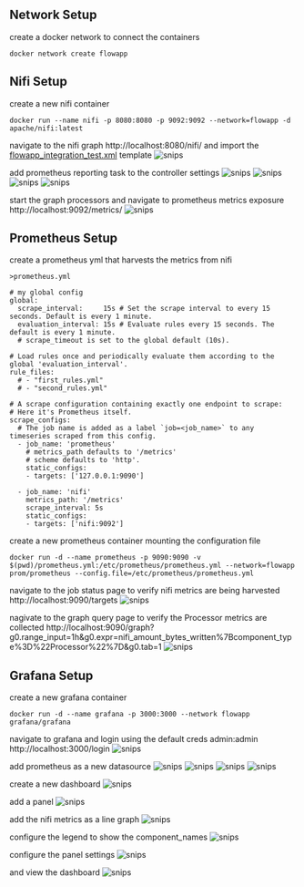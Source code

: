 ## Network Setup

create a docker network to connect the containers
```
docker network create flowapp
```

## Nifi Setup

create a new nifi container
```
docker run --name nifi -p 8080:8080 -p 9092:9092 --network=flowapp -d apache/nifi:latest
```
navigate to the nifi graph http://localhost:8080/nifi/ and import the [flowapp_integration_test.xml](flowapp_integration_test.xml?raw=true) template
![snips](snips/apply_template.png?raw=true)

add prometheus reporting task to the controller settings
![snips](snips/reporting_task_add.png?raw=true)
![snips](snips/reporting_task_search.png?raw=true)
![snips](snips/reporting_task_config.png?raw=true)
![snips](snips/reporting_task_started.png?raw=true)

start the graph processors and navigate to prometheus metrics exposure http://localhost:9092/metrics/
![snips](snips/reporting_task_endpoint.png?raw=true)

## Prometheus Setup
create a prometheus yml that harvests the metrics from nifi
```
>prometheus.yml

# my global config
global:
  scrape_interval:     15s # Set the scrape interval to every 15 seconds. Default is every 1 minute.
  evaluation_interval: 15s # Evaluate rules every 15 seconds. The default is every 1 minute.
  # scrape_timeout is set to the global default (10s).

# Load rules once and periodically evaluate them according to the global 'evaluation_interval'.
rule_files:
  # - "first_rules.yml"
  # - "second_rules.yml"

# A scrape configuration containing exactly one endpoint to scrape:
# Here it's Prometheus itself.
scrape_configs:
  # The job name is added as a label `job=<job_name>` to any timeseries scraped from this config.
  - job_name: 'prometheus'
    # metrics_path defaults to '/metrics'
    # scheme defaults to 'http'.
    static_configs:
    - targets: ['127.0.0.1:9090']

  - job_name: 'nifi'
    metrics_path: '/metrics'
    scrape_interval: 5s
    static_configs:
    - targets: ['nifi:9092']
```

create a new prometheus container mounting the configuration file
```
docker run -d --name prometheus -p 9090:9090 -v $(pwd)/prometheus.yml:/etc/prometheus/prometheus.yml --network=flowapp prom/prometheus --config.file=/etc/prometheus/prometheus.yml
```

navigate to the job status page to verify nifi metrics are being harvested http://localhost:9090/targets
![snips](snips/prometheus_jobs.png?raw=true)

nagivate to the graph query page to verify the Processor metrics are collected http://localhost:9090/graph?g0.range_input=1h&g0.expr=nifi_amount_bytes_written%7Bcomponent_type%3D%22Processor%22%7D&g0.tab=1
![snips](snips/prometheus_query.png?raw=true)

## Grafana Setup
create a new grafana container
```
docker run -d --name grafana -p 3000:3000 --network flowapp grafana/grafana
```

navigate to grafana and login using the default creds admin:admin http://localhost:3000/login
![snips](snips/grafana_login.png?raw=true)

add prometheus as a new datasource
![snips](snips/grafana_datasource.png?raw=true)
![snips](snips/grafana_datasource_add.png?raw=true)
![snips](snips/grafana_datasource_config.png?raw=true)
![snips](snips/grafana_datasource_save.png?raw=true)


create a new dashboard
![snips](snips/grafana_daashboard_create.png?raw=true)

add a panel
![snips](snips/grafana_dashboard_create_panel.png?raw=true)

add the nifi metrics as a line graph
![snips](snips/grafana_panel_edit.png?raw=true)

configure the legend to show the component_names
![snips](snips/grafana_panel_legend.png?raw=true)

configure the panel settings
![snips](snips/grafana_panel_settings.png?raw=true)

and view the dashboard
![snips](snips/grafana_flowapp.png?raw=true)


